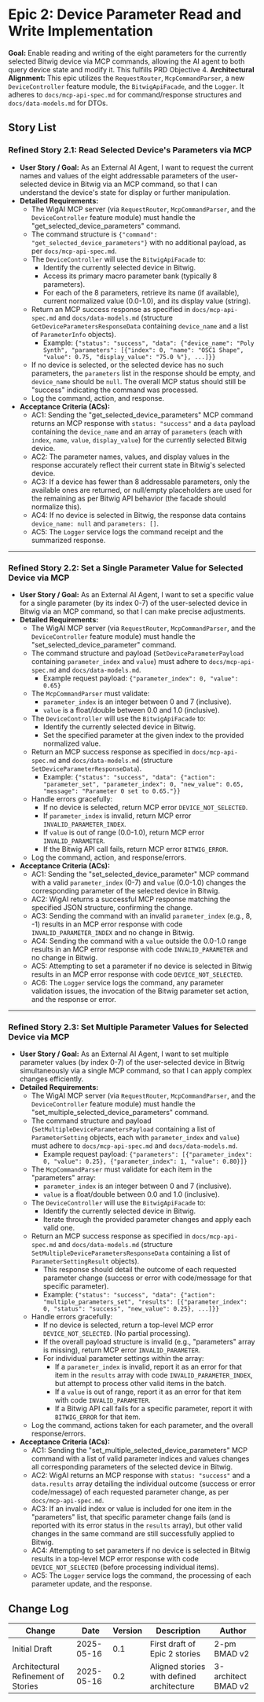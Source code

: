 # Epic 2: Device Parameter Read and Write Implementation

**Goal:** Enable reading and writing of the eight parameters for the currently selected Bitwig device via MCP commands, allowing the AI agent to both query device state and modify it. This fulfills PRD Objective 4.
**Architectural Alignment:** This epic utilizes the `RequestRouter`, `McpCommandParser`, a new `DeviceController` feature module, the `BitwigApiFacade`, and the `Logger`. It adheres to `docs/mcp-api-spec.md` for command/response structures and `docs/data-models.md` for DTOs.

## Story List

### Refined Story 2.1: Read Selected Device's Parameters via MCP
* **User Story / Goal:** As an External AI Agent, I want to request the current names and values of the eight addressable parameters of the user-selected device in Bitwig via an MCP command, so that I can understand the device's state for display or further manipulation.
* **Detailed Requirements:**
    * The WigAI MCP server (via `RequestRouter`, `McpCommandParser`, and the `DeviceController` feature module) must handle the "get_selected_device_parameters" command.
    * The command structure is `{"command": "get_selected_device_parameters"}` with no additional payload, as per `docs/mcp-api-spec.md`.
    * The `DeviceController` will use the `BitwigApiFacade` to:
        * Identify the currently selected device in Bitwig.
        * Access its primary macro parameter bank (typically 8 parameters).
        * For each of the 8 parameters, retrieve its name (if available), current normalized value (0.0-1.0), and its display value (string).
    * Return an MCP success response as specified in `docs/mcp-api-spec.md` and `docs/data-models.md` (structure `GetDeviceParametersResponseData` containing `device_name` and a list of `ParameterInfo` objects).
        * Example: `{"status": "success", "data": {"device_name": "Poly Synth", "parameters": [{"index": 0, "name": "OSC1 Shape", "value": 0.75, "display_value": "75.0 %"}, ...]}}`
    * If no device is selected, or the selected device has no such parameters, the `parameters` list in the response should be empty, and `device_name` should be `null`. The overall MCP status should still be "success" indicating the command was processed.
    * Log the command, action, and response.
* **Acceptance Criteria (ACs):**
    * AC1: Sending the "get_selected_device_parameters" MCP command returns an MCP response with `status: "success"` and a `data` payload containing the `device_name` and an array of `parameters` (each with `index`, `name`, `value`, `display_value`) for the currently selected Bitwig device.
    * AC2: The parameter names, values, and display values in the response accurately reflect their current state in Bitwig's selected device.
    * AC3: If a device has fewer than 8 addressable parameters, only the available ones are returned, or null/empty placeholders are used for the remaining as per Bitwig API behavior (the facade should normalize this).
    * AC4: If no device is selected in Bitwig, the response data contains `device_name: null` and `parameters: []`.
    * AC5: The `Logger` service logs the command receipt and the summarized response.

---

### Refined Story 2.2: Set a Single Parameter Value for Selected Device via MCP
* **User Story / Goal:** As an External AI Agent, I want to set a specific value for a single parameter (by its index 0-7) of the user-selected device in Bitwig via an MCP command, so that I can make precise adjustments.
* **Detailed Requirements:**
    * The WigAI MCP server (via `RequestRouter`, `McpCommandParser`, and the `DeviceController` feature module) must handle the "set_selected_device_parameter" command.
    * The command structure and payload (`SetDeviceParameterPayload` containing `parameter_index` and `value`) must adhere to `docs/mcp-api-spec.md` and `docs/data-models.md`.
        * Example request payload: `{"parameter_index": 0, "value": 0.65}`
    * The `McpCommandParser` must validate:
        * `parameter_index` is an integer between 0 and 7 (inclusive).
        * `value` is a float/double between 0.0 and 1.0 (inclusive).
    * The `DeviceController` will use the `BitwigApiFacade` to:
        * Identify the currently selected device in Bitwig.
        * Set the specified parameter at the given index to the provided normalized value.
    * Return an MCP success response as specified in `docs/mcp-api-spec.md` and `docs/data-models.md` (structure `SetDeviceParameterResponseData`).
        * Example: `{"status": "success", "data": {"action": "parameter_set", "parameter_index": 0, "new_value": 0.65, "message": "Parameter 0 set to 0.65."}}`
    * Handle errors gracefully:
        * If no device is selected, return MCP error `DEVICE_NOT_SELECTED`.
        * If `parameter_index` is invalid, return MCP error `INVALID_PARAMETER_INDEX`.
        * If `value` is out of range (0.0-1.0), return MCP error `INVALID_PARAMETER`.
        * If the Bitwig API call fails, return MCP error `BITWIG_ERROR`.
    * Log the command, action, and response/errors.
* **Acceptance Criteria (ACs):**
    * AC1: Sending the "set_selected_device_parameter" MCP command with a valid `parameter_index` (0-7) and `value` (0.0-1.0) changes the corresponding parameter of the selected device in Bitwig.
    * AC2: WigAI returns a successful MCP response matching the specified JSON structure, confirming the change.
    * AC3: Sending the command with an invalid `parameter_index` (e.g., 8, -1) results in an MCP error response with code `INVALID_PARAMETER_INDEX` and no change in Bitwig.
    * AC4: Sending the command with a `value` outside the 0.0-1.0 range results in an MCP error response with code `INVALID_PARAMETER` and no change in Bitwig.
    * AC5: Attempting to set a parameter if no device is selected in Bitwig results in an MCP error response with code `DEVICE_NOT_SELECTED`.
    * AC6: The `Logger` service logs the command, any parameter validation issues, the invocation of the Bitwig parameter set action, and the response or error.

---

### Refined Story 2.3: Set Multiple Parameter Values for Selected Device via MCP
* **User Story / Goal:** As an External AI Agent, I want to set multiple parameter values (by index 0-7) of the user-selected device in Bitwig simultaneously via a single MCP command, so that I can apply complex changes efficiently.
* **Detailed Requirements:**
    * The WigAI MCP server (via `RequestRouter`, `McpCommandParser`, and the `DeviceController` feature module) must handle the "set_multiple_selected_device_parameters" command.
    * The command structure and payload (`SetMultipleDeviceParametersPayload` containing a list of `ParameterSetting` objects, each with `parameter_index` and `value`) must adhere to `docs/mcp-api-spec.md` and `docs/data-models.md`.
        * Example request payload: `{"parameters": [{"parameter_index": 0, "value": 0.25}, {"parameter_index": 1, "value": 0.80}]}`
    * The `McpCommandParser` must validate for each item in the "parameters" array:
        * `parameter_index` is an integer between 0 and 7 (inclusive).
        * `value` is a float/double between 0.0 and 1.0 (inclusive).
    * The `DeviceController` will use the `BitwigApiFacade` to:
        * Identify the currently selected device in Bitwig.
        * Iterate through the provided parameter changes and apply each valid one.
    * Return an MCP success response as specified in `docs/mcp-api-spec.md` and `docs/data-models.md` (structure `SetMultipleDeviceParametersResponseData` containing a list of `ParameterSettingResult` objects).
        * This response should detail the outcome of each requested parameter change (success or error with code/message for that specific parameter).
        * Example: `{"status": "success", "data": {"action": "multiple_parameters_set", "results": [{"parameter_index": 0, "status": "success", "new_value": 0.25}, ...]}}`
    * Handle errors gracefully:
        * If no device is selected, return a top-level MCP error `DEVICE_NOT_SELECTED`. (No partial processing).
        * If the overall payload structure is invalid (e.g., "parameters" array is missing), return MCP error `INVALID_PARAMETER`.
        * For individual parameter settings within the array:
            * If a `parameter_index` is invalid, report it as an error for that item in the `results` array with code `INVALID_PARAMETER_INDEX`, but attempt to process other valid items in the batch.
            * If a `value` is out of range, report it as an error for that item with code `INVALID_PARAMETER`.
            * If a Bitwig API call fails for a specific parameter, report it with `BITWIG_ERROR` for that item.
    * Log the command, actions taken for each parameter, and the overall response/errors.
* **Acceptance Criteria (ACs):**
    * AC1: Sending the "set_multiple_selected_device_parameters" MCP command with a list of valid parameter indices and values changes all corresponding parameters of the selected device in Bitwig.
    * AC2: WigAI returns an MCP response with `status: "success"` and a `data.results` array detailing the individual outcome (success or error code/message) of each requested parameter change, as per `docs/mcp-api-spec.md`.
    * AC3: If an invalid index or value is included for one item in the "parameters" list, that specific parameter change fails (and is reported with its error status in the `results` array), but other valid changes in the same command are still successfully applied to Bitwig.
    * AC4: Attempting to set parameters if no device is selected in Bitwig results in a top-level MCP error response with code `DEVICE_NOT_SELECTED` (before processing individual items).
    * AC5: The `Logger` service logs the command, the processing of each parameter update, and the response.

## Change Log

| Change                                | Date       | Version | Description                             | Author              |
| ------------------------------------- | ---------- | ------- | --------------------------------------- | ------------------- |
| Initial Draft                         | 2025-05-16 | 0.1     | First draft of Epic 2 stories           | 2-pm BMAD v2        |
| Architectural Refinement of Stories   | 2025-05-16 | 0.2     | Aligned stories with defined architecture | 3-architect BMAD v2 |